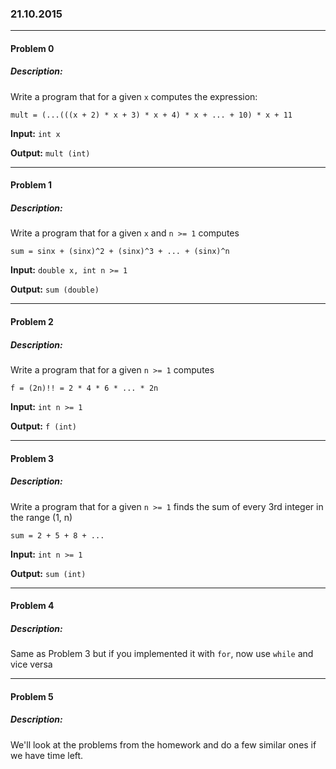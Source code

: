 ### 21.10.2015

---

#### Problem 0
##### Description:
Write a program that for a given `x` computes the expression:
```
mult = (...(((x + 2) * x + 3) * x + 4) * x + ... + 10) * x + 11
```
**Input:** `int x`

**Output:** `mult (int)`

---

#### Problem 1
##### Description:

Write a program that for a given `x` and `n >= 1` computes 
```
sum = sinx + (sinx)^2 + (sinx)^3 + ... + (sinx)^n
```
**Input:** `double x, int n >= 1`

**Output:** `sum (double)`

---

#### Problem 2
##### Description:

Write a program that for a given `n >= 1` computes 
```
f = (2n)!! = 2 * 4 * 6 * ... * 2n
```
**Input:** `int n >= 1`

**Output:** `f (int)`

---

#### Problem 3
##### Description:

Write a program that for a given `n >= 1` finds the sum of every 3rd integer in
the range (1, n)
```
sum = 2 + 5 + 8 + ...
```
**Input:** `int n >= 1`

**Output:** `sum (int)`

---

#### Problem 4
##### Description:

Same as Problem 3 but if you implemented it with `for`, now use `while` and vice
versa

---

#### Problem 5
##### Description:

We'll look at the problems from the homework and do a few similar ones if we
have time left.


